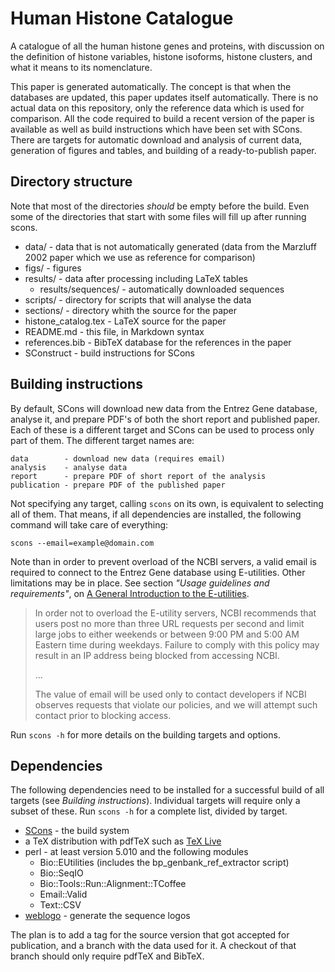 Human Histone Catalogue
=======================

A catalogue of all the human histone genes and proteins, with discussion
on the definition of histone variables, histone isoforms, histone clusters,
and what it means to its nomenclature.

This paper is generated automatically. The concept is that when the databases
are updated, this paper updates itself automatically. There is no actual data on
this repository, only the reference data which is used for comparison. All the
code required to build a recent version of the paper is available as well as
build instructions which have been set with SCons. There are targets for
automatic download and analysis of current data, generation of figures and
tables, and building of a ready-to-publish paper.

Directory structure
-------------------

Note that most of the directories *should* be empty before the build. Even some
of the directories that start with some files will fill up after running scons.


* data/ - data that is not automatically generated (data from the Marzluff 2002
paper which we use as reference for comparison)
* figs/ - figures
* results/ - data after processing including LaTeX tables
  * results/sequences/ - automatically downloaded sequences
* scripts/ - directory for scripts that will analyse the data
* sections/ - directory whith the source for the paper
* histone_catalog.tex - LaTeX source for the paper
* README.md - this file, in Markdown syntax
* references.bib - BibTeX database for the references in the paper
* SConstruct - build instructions for SCons

Building instructions
---------------------

By default, SCons will download new data from the Entrez Gene database, analyse
it, and prepare PDF's of both the short report and published paper. Each of
these is a different target and SCons can be used to process only part of them.
The different target names are:

    data        - download new data (requires email)
    analysis    - analyse data
    report      - prepare PDF of short report of the analysis
    publication - prepare PDF of the published paper

Not specifying any target, calling `scons` on its own, is equivalent to
selecting all of them. That means, if all dependencies are installed, the
following command will take care of everything:

    scons --email=example@domain.com

Note than in order to prevent overload of the NCBI servers, a valid email is
required to connect to the Entrez Gene database using E-utilities. Other
limitations may be in place. See section *"Usage guidelines and requirements"*,
on [A General Introduction to the E-utilities](http://www.ncbi.nlm.nih.gov/books/NBK25497/).

> In order not to overload the E-utility servers, NCBI recommends that users
> post no more than three URL requests per second and limit large jobs to either
> weekends or between 9:00 PM and 5:00 AM Eastern time during weekdays. Failure
> to comply with this policy may result in an IP address being blocked from
> accessing NCBI.
>
> ...
>
> The value of email will be used only to contact developers if NCBI observes
> requests that violate our policies, and we will attempt such contact prior to
> blocking access.

Run `scons -h` for more details on the building targets and options.

Dependencies
------------

The following dependencies need to be installed for a successful build of all
targets (see *Building instructions*). Individual targets will require only a
subset of these. Run `scons -h` for a complete list, divided by target.

* [SCons](www.scons.org) - the build system
* a TeX distribution with pdfTeX such as [TeX Live](http://www.tug.org/tex-live/)
* perl - at least version 5.010 and the following modules
  * Bio::EUtilities (includes the bp_genbank_ref_extractor script)
  * Bio::SeqIO
  * Bio::Tools::Run::Alignment::TCoffee
  * Email::Valid
  * Text::CSV
* [weblogo](weblogo.threeplusone.com) - generate the sequence logos

The plan is to add a tag for the source version that got accepted for
publication, and a branch with the data used for it. A checkout of that branch
should only require pdfTeX and BibTeX.
